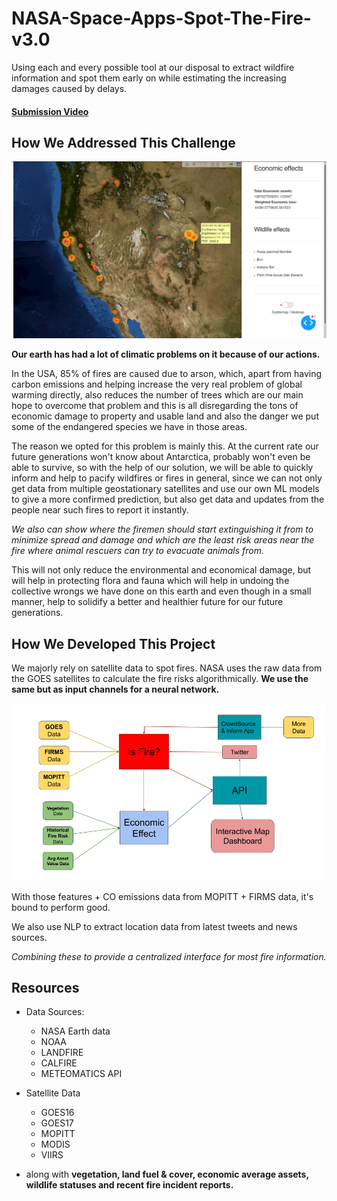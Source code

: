 # NASA-Space-Apps-Spot-The-Fire-v3.0

Using each and every possible tool at our disposal to extract wildfire information and spot them early on while estimating the increasing damages caused by delays.

#### [Submission Video](https://www.youtube.com/watch?v=quUQmvZF4eE&feature=youtu.be)

## How We Addressed This Challenge

![dash1](resources/dash1.png)

__Our earth has had a lot of climatic problems on it because of our actions.__

In the USA, 85% of fires are caused due to arson, which, apart from having carbon emissions and helping increase the very real problem of global warming directly, also reduces the number of trees which are our main hope to overcome that problem and this is all disregarding the tons of economic damage to property and usable land and also the danger we put some of the endangered species we have in those areas.

The reason we opted for this problem is mainly this. At the current rate our future generations won't know about Antarctica, probably won't even be able to survive, so with the help of our solution, we will be able to quickly inform and help to pacify wildfires or fires in general, since we can not only get data from multiple geostationary satellites and use our own ML models to give a more confirmed prediction, but also get data and updates from the people near such fires to report it instantly.

_We also can show where the firemen should start extinguishing it from to minimize spread and damage and which are the least risk areas near the fire where animal rescuers can try to evacuate animals from._

This will not only reduce the environmental and economical damage, but will help in protecting flora and fauna which will help in undoing the collective wrongs we have done on this earth and even though in a small manner, help to solidify a better and healthier future for our future generations.

## How We Developed This Project

We majorly rely on satellite data to spot fires. NASA uses the raw data from the GOES satellites to calculate the fire risks algorithmically. __We use the same but as input channels for a neural network.__

![arch](resources/arch.png)

With those features + CO emissions data from MOPITT + FIRMS data, it's bound to perform good.

We also use NLP to extract location data from latest tweets and news sources.

_Combining these to provide a centralized interface for most fire information._

## Resources
- Data Sources:
    - NASA Earth data
    - NOAA
    - LANDFIRE
    - CALFIRE
    - METEOMATICS API

- Satellite Data
    - GOES16
    - GOES17
    - MOPITT
    - MODIS
    - VIIRS

- along with __vegetation, land fuel & cover, economic average assets, wildlife statuses and recent fire incident reports.__



